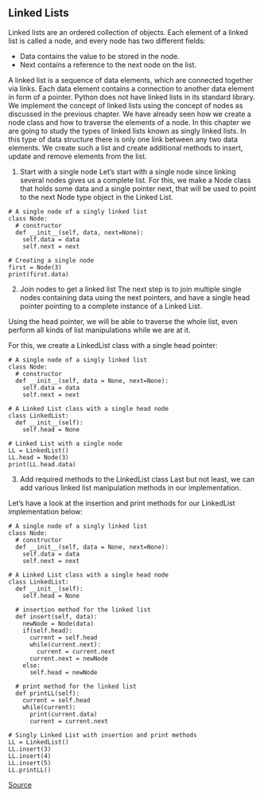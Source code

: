 ## Linked Lists

Linked lists are an ordered collection of objects. Each element of a linked list is called a node, and every node has two different fields:

- Data contains the value to be stored in the node.
- Next contains a reference to the next node on the list.

A linked list is a sequence of data elements, which are connected together via links. Each data element contains a connection to another data element in form of a pointer. Python does not have linked lists in its standard library. We implement the concept of linked lists using the concept of nodes as discussed in the previous chapter. We have already seen how we create a node class and how to traverse the elements of a node. In this chapter we are going to study the types of linked lists known as singly linked lists. In this type of data structure there is only one link between any two data elements. We create such a list and create additional methods to insert, update and remove elements from the list.

1. Start with a single node
Let’s start with a single node since linking several nodes gives us a complete list. For this, we make a Node class that holds some data and a single pointer next, that will be used to point to the next Node type object in the Linked List.  
```
# A single node of a singly linked list
class Node:
  # constructor
  def __init__(self, data, next=None): 
    self.data = data
    self.next = next

# Creating a single node
first = Node(3)
print(first.data)
```
2. Join nodes to get a linked list
The next step is to join multiple single nodes containing data using the next pointers, and have a single head pointer pointing to a complete instance of a Linked List.

Using the head pointer, we will be able to traverse the whole list, even perform all kinds of list manipulations while we are at it.

For this, we create a LinkedList class with a single head pointer:  
```
# A single node of a singly linked list
class Node:
  # constructor
  def __init__(self, data = None, next=None): 
    self.data = data
    self.next = next

# A Linked List class with a single head node
class LinkedList:
  def __init__(self):  
    self.head = None

# Linked List with a single node
LL = LinkedList()
LL.head = Node(3)
print(LL.head.data)
```
3. Add required methods to the LinkedList class
Last but not least, we can add various linked list manipulation methods in our implementation.

Let’s have a look at the insertion and print methods for our LinkedList implementation below:  
```
# A single node of a singly linked list
class Node:
  # constructor
  def __init__(self, data = None, next=None): 
    self.data = data
    self.next = next

# A Linked List class with a single head node
class LinkedList:
  def __init__(self):  
    self.head = None
  
  # insertion method for the linked list
  def insert(self, data):
    newNode = Node(data)
    if(self.head):
      current = self.head
      while(current.next):
        current = current.next
      current.next = newNode
    else:
      self.head = newNode
  
  # print method for the linked list
  def printLL(self):
    current = self.head
    while(current):
      print(current.data)
      current = current.next

# Singly Linked List with insertion and print methods
LL = LinkedList()
LL.insert(3)
LL.insert(4)
LL.insert(5)
LL.printLL()
```  
[Source](https://www.educative.io/edpresso/how-to-create-a-linked-list-in-python)


